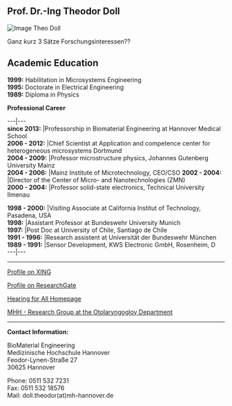 ## Prof. Dr.-Ing Theodor Doll
![Image Theo Doll](.jpg)

 Ganz kurz 3 Sätze Forschungsinteressen??



**Academic Education**
---  
**1999:** Habilitation in Microsystems Engineering   
**1995:** Doctorate in Electrical Engineering   
**1989:** Diploma in Physics    

**Professional Career**

---|---   
**since 2013:** 	|Professorship in Biomaterial Engineering at Hannover Medical School   
**2006 - 2012:** 	|Chief Scientist at Application and competence center for heterogeneous microsystems Dortmund      
**2004 - 2009:** 	|Professor microstructure physics, Johannes Gutenberg University Mainz    
**2004 - 2006:**  	|Mainz Institute of Microtechnology, CEO/CSO
**2002 - 2004:** 	|Director of the Center of Micro- and Nanotechnologies (ZMN)    
**2000 - 2004:** 	|Professor solid-state electronics, Technical University Ilmenau
   
**1998 - 2000:** 	|Visiting Associate at California Institut of Technology, Pasadena, USA   
**1998:** 			|Assistant Professor at Bundeswehr University Munich   
**1997:** 			|Post Doc at University of Chile, Santiago de Chile   
**1991 - 1996:** 	|Research assistent at Universität der Bundeswehr München   
**1989 - 1991:** 	|Sensor Development, KWS Electronic GmbH, Rosenheim, D   
---|---
***
[Profile on XING](https://www.xing.com/profile/Theodor_Doll)

[Profile on ResearchGate](http://www.researchgate.net/profile/Theodor_Doll)

[Hearing for All Homepage](http://hearing4all.eu/EN/)

[MHH - Research Group at the Otolaryngogloy Department](http://www.mh-hannover.de/18078.98.html?&L=1&no_cache=1)
***

**Contact Information:**

BioMaterial Engineering    
Medizinische Hochschule Hannover    
Feodor-Lynen-Straße 27    
30625 Hannover

Phone: 0511 532 7231   
Fax: 0511 532 18576   
Mail: doll.theodor(at)mh-hannover.de